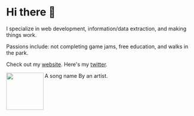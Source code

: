 # Hi there 👋

I specialize in web development, information/data extraction, and making things work.

Passions include: not completing game jams, free education, and walks in the park.

Check out my [website](https://willmeyers.net). Here's my [twitter](https://twitter.com/willmeyers_).

<img align="left" width="100" height="100" src="https://i.scdn.co/image/ab67616d00004851c8b4d3e989567cb13adf5e28">
A song name
By an artist.
